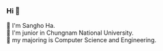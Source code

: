 ### Hi 👋
🐥 I'm Sangho Ha. <br>
🐤 I'm junior in Chungnam National University. <br>
🐣 my majoring is Computer Science and Engineering. 


<!--
**sangho0804/sangho0804** is a ✨ _special_ ✨ repository because its `README.md` (this file) appears on your GitHub profile.

Here are some ideas to get you started:

- 🔭 I’m currently working on ...
- 🌱 I’m currently learning ...
- 👯 I’m looking to collaborate on ...
- 🤔 I’m looking for help with ...
- 💬 Ask me about ...
- 📫 How to reach me: ...
- 😄 Pronouns: ...
- ⚡ Fun fact: ...
-->
